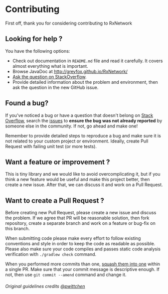# Contributing

First off, thank you for considering contributing to RxNetwork

## Looking for help ?

You have the following options:
- Check out documentation in `README.md` file and read it carefully. It covers almost everything 
what is important.
- Browse JavaDoc at http://greyfox.github.io/RxNetwork/
- [Ask the question on StackOverflow](http://stackoverflow.com/questions/ask?tags=RxNetwork).
- Provide detailed information about the problem and environment, then ask the question in the 
new GitHub issue.

## Found a bug?

If you've noticed a bug or have a question that doesn't belong on [Stack Overflow](https://stackoverflow.com/questions/tagged/RxNetwork), 
search the [issues](https://github.com/greyfoxit/RxNetwork/issues) to **ensure the bug was not already 
reported** by someone else in the community. If not, go ahead and make one!
 
Remember to provide detailed steps to reproduce a bug and make sure it is not related to your custom 
project or environment. Ideally, create Pull Request with failing unit test (or more tests).

## Want a feature or improvement ?

This is tiny library and we would like to avoid overcomplicating it, but if you think a new feature
would be useful and make this project better, then create a new issue. After that, we can discuss it 
and work on a Pull Request.

## Want to create a Pull Request ?

Before creating new Pull Request, please create a new issue and discuss the problem. If we agree 
that PR will be reasonable solution, then fork repository, create a separate branch and work on a 
feature or bug-fix on this branch.

When submitting code please make every effort to follow existing conventions and style in order 
to keep the code as readable as possible. Please also make sure your code compiles and passes
static code analysis verification with `./gradlew check` command.

When you performed more commits than one, [squash them into one](http://rebaseandsqua.sh/) within 
a single PR. Make sure that your commit message is descriptive enough. If not, then use 
`git commit --amend` command and change it.

###### Original guidelines credits [@pwittchen](https://github.com/pwittchen)
